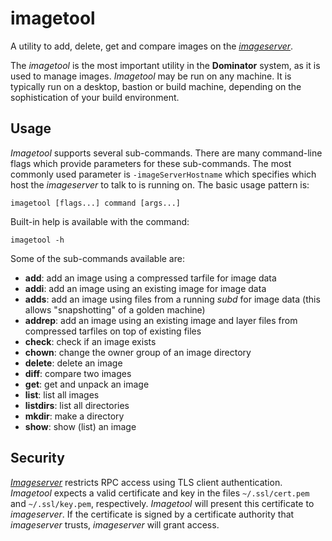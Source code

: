 # imagetool
A utility to add, delete, get and compare images on the
*[imageserver](../imageserver/README.md)*.

The *imagetool* is the most important utility in the **Dominator** system, as it
is used to manage images. *Imagetool* may be run on any machine. It is typically
run on a desktop, bastion or build machine, depending on the sophistication of
your build environment.

## Usage
*Imagetool* supports several sub-commands. There are many command-line flags
which provide parameters for these sub-commands. The most commonly used
parameter is `-imageServerHostname` which specifies which host the *imageserver*
to talk to is running on. The basic usage pattern is:

```
imagetool [flags...] command [args...]
```

Built-in help is available with the command:

```
imagetool -h
```

Some of the sub-commands available are:

- **add**: add an image using a compressed tarfile for image data
- **addi**: add an image using an existing image for image data
- **adds**: add an image using files from a running *subd* for image data (this
            allows "snapshotting" of a golden machine)
- **addrep**: add an image using an existing image and layer files from
              compressed tarfiles on top of existing files
- **check**: check if an image exists
- **chown**: change the owner group of an image directory
- **delete**: delete an image
- **diff**: compare two images
- **get**: get and unpack an image
- **list**: list all images
- **listdirs**: list all directories
- **mkdir**: make a directory
- **show**: show (list) an image

## Security
*[Imageserver](../imageserver/README.md)* restricts RPC access using TLS client
authentication. *Imagetool* expects a valid certificate and key in the files
`~/.ssl/cert.pem` and `~/.ssl/key.pem`, respectively. *Imagetool* will present
this certificate to *imageserver*. If the certificate is signed by a certificate
authority that *imageserver* trusts, *imageserver* will grant access.
